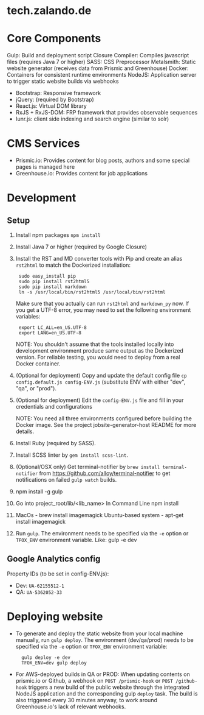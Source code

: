 # tech.zalando.de

# Core Components

Gulp: Build and deployment script
Closure Compiler: Compiles javascript files (requires Java 7 or higher)
SASS: CSS Preprocessor
Metalsmith: Static website generator (receives data from Prismic and Greenhouse)
Docker: Containers for consistent runtime environments
NodeJS: Application server to trigger static website builds via webhooks
- Bootstrap: Responsive framework
- jQuery: (required by Bootstrap)
- React.js: Virtual DOM library
- RxJS + RxJS-DOM: FRP framework that provides observable sequences
- lunr.js: client side indexing and search engine (similar to solr)

# CMS Services

- Prismic.io: Provides content for blog posts, authors and some special pages is managed here
- Greenhouse.io: Provides content for job applications



# Development

## Setup

1. Install npm packages `npm install`

2. Install Java 7 or higher (required by Google Closure)

3. Install the RST and MD converter tools with Pip and create an alias `rst2html`
   to match the Dockerized installation:

        sudo easy_install pip
        sudo pip install rst2html5
        sudo pip install markdown
        ln -s /usr/local/bin/rst2html5 /usr/local/bin/rst2html

   Make sure that you actually can run `rst2html` and `markdown_py` now. If you
   get a UTF-8 error, you may need to set the following environment variables:

        export LC_ALL=en_US.UTF-8
        export LANG=en_US.UTF-8

   NOTE: You shouldn't assume that the tools installed locally into development
   environment produce same output as the Dockerized version. For reliable
   testing, you would need to deploy from a real Docker container.

4. (Optional for deployment) Copy and update the default config file `cp config.default.js config-ENV.js`
   (substitute ENV with either "dev", "qa", or "prod").

5. (Optional for deployment) Edit the `config-ENV.js` file and fill in your credentials and configurations

   NOTE: You need all three environments configured before building the Docker
   image. See the project jobsite-generator-host README for more details.
6. Install Ruby (required by SASS).

7. Install SCSS linter by `gem install scss-lint`.

8. (Optional/OSX only) Get terminal-notifier by `brew install terminal-notifier`
   from https://github.com/alloy/terminal-notifier to get notifications on
   failed `gulp watch` builds.

9. npm install -g gulp

10. Go into project_root/lib/<lib_name>
In Command Line
npm install

11. MacOs - brew install imagemagick
Ubuntu-based system - apt-get install imagemagick

11. Run `gulp`. The environment needs to be specified via the `-e` option or
   `TFOX_ENV` environment variable.
Like:
gulp -e dev

## Google Analytics config

Property IDs (to be set in config-ENV.js):

- Dev: `UA-62155512-1`
- QA: `UA-5362052-33`



# Deploying website

- To generate and deploy the static website from your local machine manually,
  run `gulp deploy`. The environment (dev/qa/prod) needs to be specified via
  the `-e` option or `TFOX_ENV` environment variable:

        gulp deploy -e dev
        TFOX_ENV=dev gulp deploy

- For AWS-deployed builds in QA or PROD: When updating contents on prismic.io or
  Github, a webhook on `POST /prismic-hook` or `POST /github-hook` triggers a
  new build of the public website through the integrated NodeJS application and
  the corresponding gulp `deploy` task. The build is also triggered every 30
  minutes anyway, to work around Greenhouse.io's lack of relevant webhooks.

